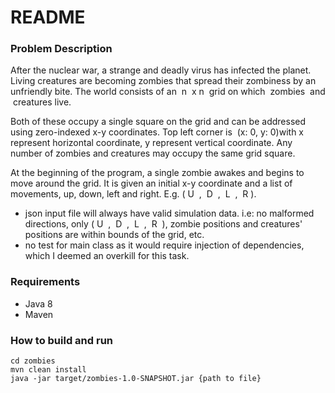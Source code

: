 # README #

### Problem Description ###

After the nuclear war, a strange and deadly virus has infected the planet. Living creatures
are becoming zombies that spread their zombiness by an unfriendly bite. The world consists
of an ​ n ​ x​ n ​ grid on which ​ zombies​ ​ and ​ creatures​ live.

Both of these occupy a single square on the grid and can be addressed using zero-indexed
x-y coordinates. Top left corner is ​ (x: 0, y: 0)​ with x represent horizontal coordinate, y
represent vertical coordinate. Any number of zombies and creatures may occupy the same
grid square.

At the beginning of the program, a single zombie awakes and begins to move around the
grid. It is given an initial x-y coordinate and a list of movements, up, down, left and right. E.g.
(​ U ​ , ​ D ​ , ​ L ​ , ​ R ​ ).


* json input file will always have valid simulation data. i.e: no malformed directions, only (​ U ​ , ​ D ​ , ​ L ​ , ​ R ​ ), zombie positions and creatures' positions are within bounds of the grid, etc.
* no test for main class as it would require injection of dependencies, which I deemed an overkill for this task.

### Requirements ###

* Java 8
* Maven

### How to build and run ###

```
cd zombies
mvn clean install
java -jar target/zombies-1.0-SNAPSHOT.jar {path to file}
```
